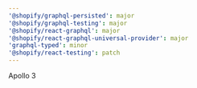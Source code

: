 ```yaml
---
'@shopify/graphql-persisted': major
'@shopify/graphql-testing': major
'@shopify/react-graphql': major
'@shopify/react-graphql-universal-provider': major
'graphql-typed': minor
'@shopify/react-testing': patch
---
```


Apollo 3
